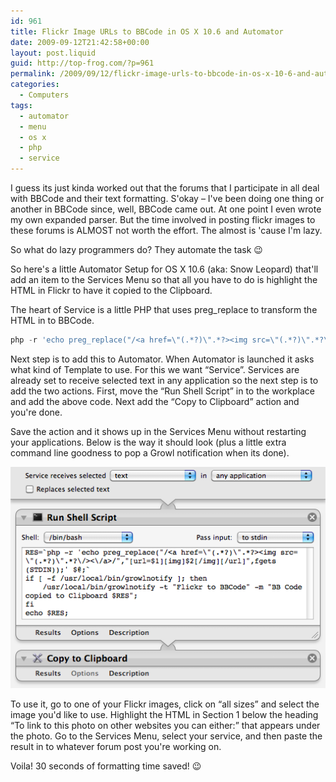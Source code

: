 ```yaml
---
id: 961
title: Flickr Image URLs to BBCode in OS X 10.6 and Automator
date: 2009-09-12T21:42:58+00:00
layout: post.liquid
guid: http://top-frog.com/?p=961
permalink: /2009/09/12/flickr-image-urls-to-bbcode-in-os-x-10-6-and-automator/
categories:
  - Computers
tags:
  - automator
  - menu
  - os x
  - php
  - service
---
```

I guess its just kinda worked out that the forums that I participate in all deal with BBCode and their text formatting. S'okay – I've been doing one thing or another in BBCode since, well, BBCode came out. At one point I even wrote my own expanded parser. But the time involved in posting flickr images to these forums is ALMOST not worth the effort. The almost is 'cause I'm lazy. 

So what do lazy programmers do? They automate the task 😉

So here's a little Automator Setup for OS X 10.6 (aka: Snow Leopard) that'll add an item to the Services Menu so that all you have to do is highlight the HTML in Flickr to have it copied to the Clipboard.



The heart of Service is a little PHP that uses preg_replace to transform the HTML in to BBCode.

``` php
php -r 'echo preg_replace("/<a href=\"(.*?)\".*?><img src=\"(.*?)\".*?\/><\/a>/","[url=$1][img]$2[/img][/url]",fgets(STDIN));' $@;
```

Next step is to add this to Automator. When Automator is launched it asks what kind of Template to use. For this we want &#8220;Service&#8221;. Services are already set to receive selected text in any application so the next step is to add the two actions. First, move the &#8220;Run Shell Script&#8221; in to the workplace and add the above code. Next add the &#8220;Copy to Clipboard&#8221; action and you're done.

Save the action and it shows up in the Services Menu without restarting your applications. Below is the way it should look (plus a little extra command line goodness to pop a Growl notification when its done).

<div class="frame">
  <img src="/assets/articles/automator-flickr-2.png" alt="automator-flickr" title="automator-flickr" />
</div>

To use it, go to one of your Flickr images, click on &#8220;all sizes&#8221; and select the image you'd like to use. Highlight the HTML in Section 1 below the heading &#8220;To link to this photo on other websites you can either:&#8221; that appears under the photo. Go to the Services Menu, select your service, and then paste the result in to whatever forum post you're working on. 

Voila! 30 seconds of formatting time saved! 😉
